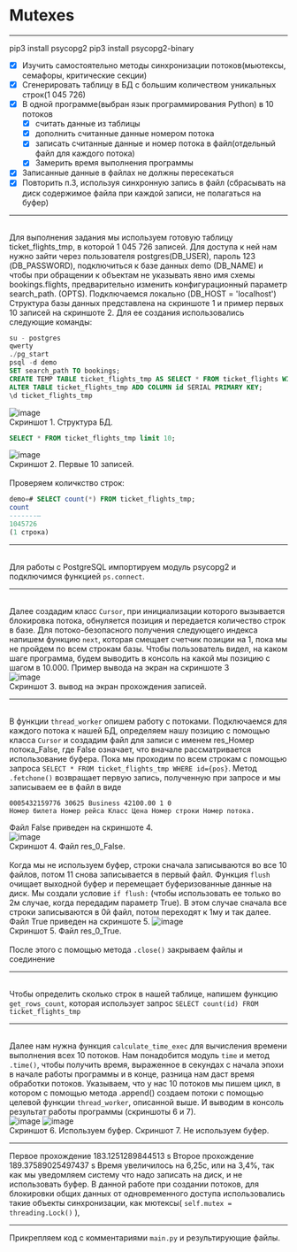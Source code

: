 # Mutexes
____
pip3 install psycopg2
pip3 install psycopg2-binary
- [X] Изучить самостоятельно методы синхронизации потоков(мьютексы, семафоры, критические секции)
- [X] Сгенерировать таблицу в БД с большим количеством уникальных строк(1 045 726)
- [X] В одной программе(выбран язык программирования Python) в 10 потоков
    - [X]   считать данные из таблицы
    - [X]   дополнить считанные данные номером потока
    - [X]   записать считанные данные и номер потока в файл(отдельный файл для каждого потока)
    - [X]   Замерить время выполнения программы
- [X] Записанные данные в файлах не должны пересекаться
- [X] Повторить п.3, используя синхронную запись в файл (сбрасывать на диск содержимое файла при каждой записи, не полагаться на буфер)
____
<br/> Для выполнения задания мы используем готовую таблицу ticket_flights_tmp, в которой 1 045 726 записей. Для доступа к ней нам нужно зайти через пользователя postgres(DB_USER), пароль 123 (DB_PASSWORD), подключиться к базе данных demo (DB_NAME) и чтобы при обращении к объектам не указывать явно имя схемы bookings.flights, предварительно изменить конфигурационный параметр search_path. (OPTS). Подключаемся локально (DB_HOST = 'localhost') Структура базы данных представлена на скриншоте 1 и пример первых 10 записей на скриншоте 2. Для ее создания использовались следующие команды: </br> 
```sql
su - postgres
qwerty
./pg_start
psql -d demo
SET search_path TO bookings;
CREATE TEMP TABLE ticket_flights_tmp AS SELECT * FROM ticket_flights WITH DATA;
ALTER TABLE ticket_flights_tmp ADD COLUMN id SERIAL PRIMARY KEY;
\d ticket_flights_tmp
```
![image](https://user-images.githubusercontent.com/52165649/139704383-f77b5b5c-dc28-4f5a-b5aa-971fcdf7e116.png)
<br/> Скриншот 1. Структура БД. </br> 
```sql
SELECT * FROM ticket_flights_tmp limit 10;
```
![image](https://user-images.githubusercontent.com/52165649/139704418-fc2b173c-3262-4818-9056-653a098e2a94.png)
<br/> Скриншот 2. Первые 10 записей. </br> 
<br/> Проверяем количкство строк: </br> 
```sql
demo=# SELECT count(*) FROM ticket_flights_tmp;
count
-------—
1045726
(1 строка)
```
____
<br/> Для работы с PostgreSQL импортируем модуль psycopg2 и подключимся функцией `ps.connect`. </br> 
____
<br/> Далее создадим класс `Cursor`, при инициализации которого вызывается блокировка потока, обнуляется позиция и передается количество строк в базе. Для потоко-безопасного получения следующего индекса напишем функцию `next`, которая смещает счетчик позиции на 1, пока мы не пройдем по всем строкам базы. Чтобы пользователь видел, на каком шаге программа, будем выводить в консоль на какой мы позицию с шагом в 10.000. Пример вывода на экран на скриншоте 3 </br> 
![image](https://user-images.githubusercontent.com/52165649/139705441-47d4c4d2-a54f-49b8-843f-c87e5496e008.png)
<br/> Скриншот 3. вывод на экран прохождения записей. </br> 
____
<br/> В функции `thread_worker` опишем работу с потоками. Подключаемся для каждого потока к нашей БД, определяем нашу позицию с помощью класса `Cursor` и создадим файл для записи с именем res_Номер потока_False, где False означает, что вначале рассматривается использование буфера. Пока мы проходим по всем строкам с помощью запроса `SELECT * FROM ticket_flights_tmp WHERE id={pos}`. Метод `.fetchone()` возвращает первую запись, полученную при запросе и мы записываем ее в файл в виде
```
0005432159776 30625 Business 42100.00 1 0
Номер билета Номер рейса Класс Цена Номер строки Номер потока.
```
Файл False приведен на скриншоте 4.</br> 
![image](https://user-images.githubusercontent.com/52165649/139705761-fe527094-819e-4bbd-abfc-451ca3198360.png)
<br/> Скриншот 4. Файл res_0_False. </br> 
<br/>Когда мы не используем буфер, строки сначала записываются во все 10 файлов, потом 11 снова записывается в первый файл. Функция `flush` очищает выходной буфер и перемещает буферизованные данные на диск. Мы создали условие `if flush:` (чтобы использовать ее только во 2м случае, когда передадим параметр True). В этом случае сначала все строки записываются в 0й файл, потом переходят к 1му и так далее. Файл True приведен на скриншоте 5.
![image](https://user-images.githubusercontent.com/52165649/139706054-d7431874-1539-4d35-aaa1-636ca56dca8b.png)
<br/> Скриншот 5. Файл res_0_True. </br> 
<br/>После этого с помощью метода `.close()` закрываем файлы и соединение </br> 
____
<br/>Чтобы определить сколько строк в нашей таблице, напишем функцию `get_rows_count`, которая использует запрос `SELECT count(id) FROM ticket_flights_tmp` </br> 
____
<br/>Далее нам нужна функция `calculate_time_exec` для вычисления времени выполнения всех 10 потоков. Нам понадобится модуль `time` и метод `.time()`, чтобы получить время, выраженное в секундах с начала эпохи в начале работы программы и в конце, разница нам даст время обработки потоков. Указываем, что у нас 10 потоков мы пишем цикл, в котором с помощью метода .append() создаем потоки с помощью целевой функции `thread_worker`, описанной выше. И выводим в консоль результат работы программы (скриншоты 6 и 7).</br> 
![image](https://user-images.githubusercontent.com/52165649/139706887-173bc5de-75bb-4e35-bb06-d71e24cae93a.png) ![image](https://user-images.githubusercontent.com/52165649/139706523-e1387b85-01f7-47bb-a56c-d1c2a95990a7.png)
<br/> Скриншот 6. Используем буфер.                         Скриншот 7. Не используем буфер. </br> 
____
Первое прохождение 183.1251289844513 s Второе прохождение 189.37589025497437 s Время увеличилось на 6,25с, или на 3,4%, так как мы уведомляем систему что надо записать на диск, и не использовать буфер. В данной работе при создании потоков, для блокировки общих данных от одновременного доступа использовались такие объекты синхронизации, как мютексы( `self.mutex = threading.Lock()` ),
____
Прикрепляем код с комментариями `main.py` и результирующие файлы.

